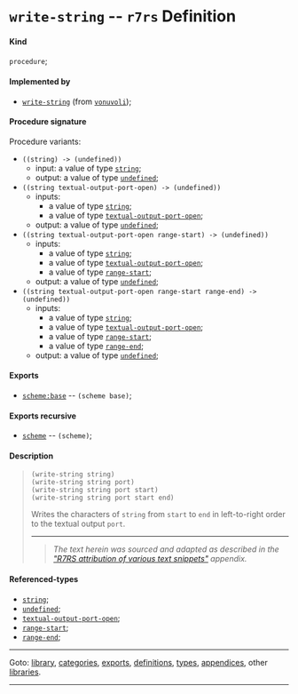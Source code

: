 

<a id='definition__r7rs__write-string'></a>

# `write-string` -- `r7rs` Definition


<a id='definition__r7rs__write-string__kind'></a>

#### Kind

`procedure`;


<a id='definition__r7rs__write-string__implemented-by'></a>

#### Implemented by

 * [`write-string`](../../vonuvoli/definitions/write-string.md#definition__vonuvoli__write-string) (from [`vonuvoli`](../../vonuvoli/_index.md#library__vonuvoli));


<a id='definition__r7rs__write-string__procedure-signature'></a>

#### Procedure signature

Procedure variants:
 * `((string) -> (undefined))`
   * input: a value of type [`string`](../../r7rs/types/string.md#type__r7rs__string);
   * output: a value of type [`undefined`](../../r7rs/types/undefined.md#type__r7rs__undefined);
 * `((string textual-output-port-open) -> (undefined))`
   * inputs:
     * a value of type [`string`](../../r7rs/types/string.md#type__r7rs__string);
     * a value of type [`textual-output-port-open`](../../r7rs/types/textual-output-port-open.md#type__r7rs__textual-output-port-open);
   * output: a value of type [`undefined`](../../r7rs/types/undefined.md#type__r7rs__undefined);
 * `((string textual-output-port-open range-start) -> (undefined))`
   * inputs:
     * a value of type [`string`](../../r7rs/types/string.md#type__r7rs__string);
     * a value of type [`textual-output-port-open`](../../r7rs/types/textual-output-port-open.md#type__r7rs__textual-output-port-open);
     * a value of type [`range-start`](../../r7rs/types/range-start.md#type__r7rs__range-start);
   * output: a value of type [`undefined`](../../r7rs/types/undefined.md#type__r7rs__undefined);
 * `((string textual-output-port-open range-start range-end) -> (undefined))`
   * inputs:
     * a value of type [`string`](../../r7rs/types/string.md#type__r7rs__string);
     * a value of type [`textual-output-port-open`](../../r7rs/types/textual-output-port-open.md#type__r7rs__textual-output-port-open);
     * a value of type [`range-start`](../../r7rs/types/range-start.md#type__r7rs__range-start);
     * a value of type [`range-end`](../../r7rs/types/range-end.md#type__r7rs__range-end);
   * output: a value of type [`undefined`](../../r7rs/types/undefined.md#type__r7rs__undefined);


<a id='definition__r7rs__write-string__exports'></a>

#### Exports

 * [`scheme:base`](../../r7rs/exports/scheme_3a_base.md#export__r7rs__scheme_3a_base) -- `(scheme base)`;


<a id='definition__r7rs__write-string__exports-recursive'></a>

#### Exports recursive

 * [`scheme`](../../r7rs/exports/scheme.md#export__r7rs__scheme) -- `(scheme)`;


<a id='definition__r7rs__write-string__description'></a>

#### Description

> ````
> (write-string string)
> (write-string string port)
> (write-string string port start)
> (write-string string port start end)
> ````
> 
> 
> Writes the characters of `string`
> from `start` to `end`
> in left-to-right order to the
> textual output `port`.
> 
> 
> ----
> > *The text herein was sourced and adapted as described in the ["R7RS attribution of various text snippets"](../../r7rs/appendices/attribution.md#appendix__r7rs__attribution) appendix.*


<a id='definition__r7rs__write-string__referenced-types'></a>

#### Referenced-types

 * [`string`](../../r7rs/types/string.md#type__r7rs__string);
 * [`undefined`](../../r7rs/types/undefined.md#type__r7rs__undefined);
 * [`textual-output-port-open`](../../r7rs/types/textual-output-port-open.md#type__r7rs__textual-output-port-open);
 * [`range-start`](../../r7rs/types/range-start.md#type__r7rs__range-start);
 * [`range-end`](../../r7rs/types/range-end.md#type__r7rs__range-end);

----

Goto: [library](../../r7rs/_index.md#library__r7rs), [categories](../../r7rs/categories/_index.md#toc__r7rs__categories), [exports](../../r7rs/exports/_index.md#toc__r7rs__exports), [definitions](../../r7rs/definitions/_index.md#toc__r7rs__definitions), [types](../../r7rs/types/_index.md#toc__r7rs__types), [appendices](../../r7rs/appendices/_index.md#toc__r7rs__appendices), other [libraries](../../_libraries.md#toc__libraries).

----

